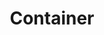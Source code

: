 ---
layout: component.njk
tags: 
    - mobile_components_en
key: container-mobile_en
title: Container
parent: mobile_components_en
image: mobile/overview/container.webp
keywords: container, content, footer
order: 35
---
